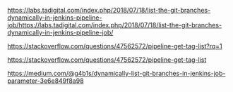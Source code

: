 https://labs.tadigital.com/index.php/2018/07/18/list-the-git-branches-dynamically-in-jenkins-pipeline-job/https://labs.tadigital.com/index.php/2018/07/18/list-the-git-branches-dynamically-in-jenkins-pipeline-job/

https://stackoverflow.com/questions/47562572/pipeline-get-tag-list?rq=1

https://stackoverflow.com/questions/47562572/pipeline-get-tag-list

https://medium.com/@g4b1s/dynamically-list-git-branches-in-jenkins-job-parameter-3e6e849f8a98

